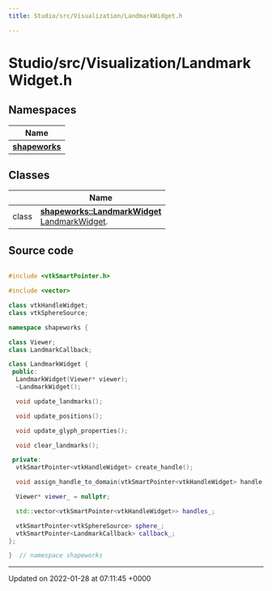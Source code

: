```yaml
---
title: Studio/src/Visualization/LandmarkWidget.h

---
```


# Studio/src/Visualization/LandmarkWidget.h



## Namespaces

| Name           |
| -------------- |
| **[shapeworks](../Namespaces/namespaceshapeworks.md)**  |

## Classes

|                | Name           |
| -------------- | -------------- |
| class | **[shapeworks::LandmarkWidget](../Classes/classshapeworks_1_1LandmarkWidget.md)** <br>[LandmarkWidget]().  |




## Source code

```cpp

#include <vtkSmartPointer.h>

#include <vector>

class vtkHandleWidget;
class vtkSphereSource;

namespace shapeworks {

class Viewer;
class LandmarkCallback;

class LandmarkWidget {
 public:
  LandmarkWidget(Viewer* viewer);
  ~LandmarkWidget();

  void update_landmarks();

  void update_positions();

  void update_glyph_properties();

  void clear_landmarks();

 private:
  vtkSmartPointer<vtkHandleWidget> create_handle();

  void assign_handle_to_domain(vtkSmartPointer<vtkHandleWidget> handle, int domain_id);

  Viewer* viewer_ = nullptr;

  std::vector<vtkSmartPointer<vtkHandleWidget>> handles_;

  vtkSmartPointer<vtkSphereSource> sphere_;
  vtkSmartPointer<LandmarkCallback> callback_;
};

}  // namespace shapeworks
```


-------------------------------

Updated on 2022-01-28 at 07:11:45 +0000
